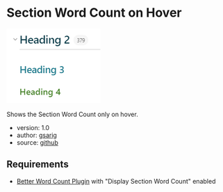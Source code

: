 # Section Word Count on Hover

![](./demo.png)

Shows the Section Word Count only on hover.

- version: 1.0
- author: [gsarig](https://github.com/gsarig)
- source: [github](https://github.com/gsarig/obsidian-css-snippets/blob/main/word-count.css)

## Requirements
- [Better Word Count Plugin](https://github.com/lukeleppan/better-word-count) with "Display Section Word Count" enabled
